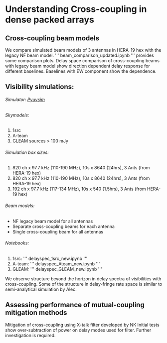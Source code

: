 # Understanding Cross-coupling in dense packed arrays

## Cross-coupling beam models
We compare simulated beam models of 3 antennas in HERA-19 hex with the legacy NF beam model.
''' beam_comparison_updated.ipynb ''' provides some comparison plots.
Delay space comparison of cross-coupling beams with legacy beam model show direction dependent delay response for different baselines. Baselines with EW component show the dependence.

## Visibility simulations:
###### Simulator: [Pyuvsim](https://pyuvsim.readthedocs.io/en/latest/)
###### Skymodels: 
1. 1src 
2. A-team 
3. GLEAM sources > 100 mJy

###### Simulation box sizes:
1. 820 ch x 97.7 kHz (110-190 MHz), 10s x 8640 (24hrs), 3 Ants (from HERA-19 hex)
2. 820 ch x 97.7 kHz (110-190 MHz), 10s x 8640 (24hrs), 3 Ants (from HERA-19 hex)
3. 192 ch x 97.7 kHz (117-134 MHz), 10s x 540 (1.5hrs), 3 Ants (from HERA-19 hex)

###### Beam models:
- NF legacy beam model for all antennas
- Separate cross-coupling beams for each antenna 
- Single cross-coupling beam for all antennas

###### Notebooks: 
1. 1src: ''' delayspec_1src_new.ipynb '''
2. A-team: ''' delayspec_Ateam_new.ipynb '''
3. GLEAM: ''' delayspec_GLEAM_new.ipynb '''

We observe structure beyond the horizon in delay spectra of visibilities with cross-coupling.
Some of the structure in delay-fringe rate space is similar to semi-analytical simulation by Alec.

## Assessing performance of mutual-coupling mitigation methods
Mitigation of cross-coupling using X-talk filter developed by NK
Initial tests show over-subtraction of power on delay modes used for filter. Further investigation is required.
 